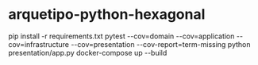 # arquetipo-python-hexagonal

pip install -r requirements.txt
pytest --cov=domain --cov=application --cov=infrastructure --cov=presentation --cov-report=term-missing
python presentation/app.py
docker-compose up --build
